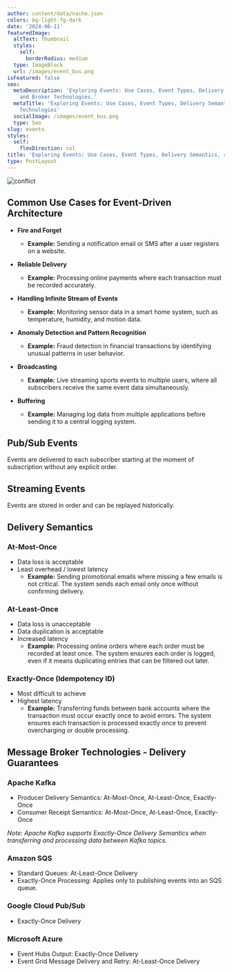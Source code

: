 ```yaml
---
author: content/data/nacho.json
colors: bg-light-fg-dark
date: '2024-06-11'
featuredImage:
  altText: Thumbnail
  styles:
    self:
      borderRadius: medium
  type: ImageBlock
  url: /images/event_bus.png
isFeatured: false
seo:
  metaDescription: 'Exploring Events: Use Cases, Event Types, Delivery Semantics,
    and Broker Technologies.'
  metaTitle: 'Exploring Events: Use Cases, Event Types, Delivery Semantics, and Broker
    Technologies'
  socialImage: /images/event_bus.png
  type: Seo
slug: events
styles:
  self:
    flexDirection: col
title: 'Exploring Events: Use Cases, Event Types, Delivery Semantics, and Broker Technologies'
type: PostLayout
---
```


![conflict](/images/event.png)

## Common Use Cases for Event-Driven Architecture

- **Fire and Forget**
  - **Example:** Sending a notification email or SMS after a user registers on a website.
  
- **Reliable Delivery**
  - **Example:** Processing online payments where each transaction must be recorded accurately.
  
- **Handling Infinite Stream of Events**
  - **Example:** Monitoring sensor data in a smart home system, such as temperature, humidity, and motion data.
  
- **Anomaly Detection and Pattern Recognition**
  - **Example:** Fraud detection in financial transactions by identifying unusual patterns in user behavior.
  
- **Broadcasting**
  - **Example:** Live streaming sports events to multiple users, where all subscribers receive the same event data simultaneously.
  
- **Buffering**
  - **Example:** Managing log data from multiple applications before sending it to a central logging system.

## Pub/Sub Events
Events are delivered to each subscriber starting at the moment of subscription without any explicit order.

## Streaming Events
Events are stored in order and can be replayed historically.

## Delivery Semantics

### At-Most-Once
- Data loss is acceptable
- Least overhead / lowest latency
  - **Example:** Sending promotional emails where missing a few emails is not critical. The system sends each email only once without confirming delivery.

### At-Least-Once
- Data loss is unacceptable
- Data duplication is acceptable
- Increased latency
  - **Example:** Processing online orders where each order must be recorded at least once. The system ensures each order is logged, even if it means duplicating entries that can be filtered out later.

### Exactly-Once (Idempotency ID)
- Most difficult to achieve
- Highest latency
  - **Example:** Transferring funds between bank accounts where the transaction must occur exactly once to avoid errors. The system ensures each transaction is processed exactly once to prevent overcharging or double processing.



## Message Broker Technologies - Delivery Guarantees
### Apache Kafka
- Producer Delivery Semantics: At-Most-Once, At-Least-Once, Exactly-Once
- Consumer Receipt Semantics: At-Most-Once, At-Least-Once, Exactly-Once

*Note: Apache Kafka supports Exactly-Once Delivery Semantics when transferring and processing data between Kafka topics.*

### Amazon SQS
- Standard Queues: At-Least-Once Delivery
- Exactly-Once Processing: Applies only to publishing events into an SQS queue.

### Google Cloud Pub/Sub
- Exactly-Once Delivery

### Microsoft Azure
- Event Hubs Output: Exactly-Once Delivery
- Event Grid Message Delivery and Retry: At-Least-Once Delivery